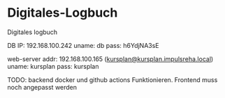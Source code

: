 # Digitales-Logbuch
Digitales logbuch



DB IP: 192.168.100.242
uname: db
pass: h6YdjNA3sE


web-server
addr: 192.168.100.165 (kursplan@kursplan.impulsreha.local)
uname: kursplan
pass: kursplan


TODO:
backend docker und github actions Funktionieren.
Frontend muss noch angepasst werden